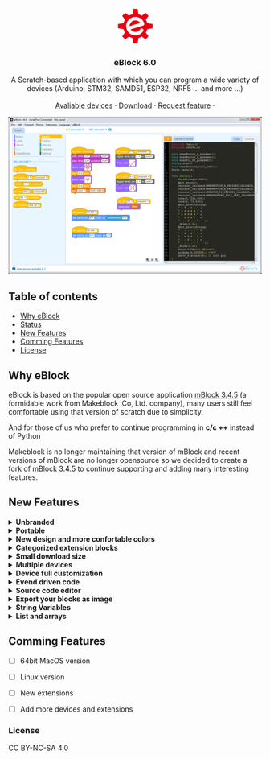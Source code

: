 <p align="center">
  <a href="#readme">
    <img src="img/eBlock.png" alt="eBlock logo" width="72" height="72">
  </a>
</p>

<h3 align="center">eBlock 6.0</h3>

<p align="center">
A Scratch-based application with which you can program a wide variety of devices (Arduino, STM32, SAMD51, ESP32, NRF5 ... and more ...)
  <br>
  <!--<a href="https://github.com/distintiva/eBlock-devices#readme"><strong>Avaliable Devices</strong></a>
  <br>-->
  <br>
  <a href="https://github.com/distintiva/eBlock-devices#readme">Avaliable devices</a>
  ·
  <a href="https://github.com/distintiva/eBlock/tree/latest">Download</a>
  ·
  <a href="https://github.com/distintiva/eBlock/issues">Request feature</a>
  ·
</p>

![eblock](eblock.png)

## Table of contents

- [Why eBlock](#why-eblock)
- [Status](#status)
- [New Features](#new-features)
- [Comming Features](#comming-features)
- [License](#license)




## Why eBlock

eBlock is based on the popular open source application [mBlock 3.4.5](https://github.com/Makeblock-official/mBlock) (a formidable work from Makeblock .Co, Ltd. company), many users still feel comfortable using that version of scratch due to simplicity.

And for those of us who prefer to continue programming in **c/c ++** instead of Python

Makeblock is no longer maintaining that version of mBlock and recent versions of mBlock are no longer opensource so we decided to create a fork of mBlock 3.4.5 to continue supporting and adding many interesting features.


## New Features
<details><summary><b>Unbranded</b></summary>
This means that you can customize eBlock to show any devices you want, all avaliable or only your custom robots
</details>

<details><summary><b>Portable</b></summary>
All the application files in the same application directory that allows you to customize eBlock in the easy way
</details>

<details><summary><b>New design and more confortable colors</b></summary>
A modern look and feel, and new block colors to understand better the code
</details>

<details><summary><b>Categorized extension blocks</b></summary>
You can place your extension blocks to the corresponding category
</details>

<details><summary><b>Small download size</b></summary>
The size of eBlock is < 30MB
</details>

<details><summary><b>Multiple devices</b></summary>
Not only Arduino based boards now you can code  micro:bit, SAMD51, NRF5, STM32, ESP8266, ESP32 ... 
</details>

<details><summary><b>Device full customization</b></summary>
Each device can have one or more firmware to flash, it's own drivers to install or custom code templates to translate blocks
</details>

<details><summary><b>Evend driven code</b></summary>
Now you can code easily using device events, instead in putting all your code inside main loop.
</details>

<details><summary><b>Source code editor</b></summary>
You can manually edit the generated C/C++ code before uploading it to your device. It allows beginners to remove the fear of writing in source code 
</details>

<details><summary><b>Export your blocks as image</b></summary>
Export your code blocks as image PNG to easy share with others
</details>

<details><summary><b>String Variables</b></summary>
Use string variables and eBlock will detect and convert it to source code
</details>

<details><summary><b>List and arrays</b></summary>
You can work with lists and convert it to source code for uploading to your device/robot.  It opens a new world on programming more complex robot actions.
Lists can be also Strings
</details>


## Comming Features

- [ ] 64bit MacOS version
- [ ] Linux version
- [ ] New extensions
- [ ] Add more devices and extensions





### License
CC BY-NC-SA 4.0
